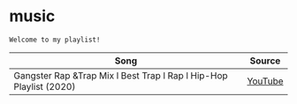 # music

``` Welcome to my playlist! ```

| Song | Source |
|------|--------|
|Gangster Rap &Trap Mix l Best Trap l Rap l Hip-Hop Playlist (2020)| [YouTube](https://www.youtube.com/watch?v=nMD4eg5VKkE)

